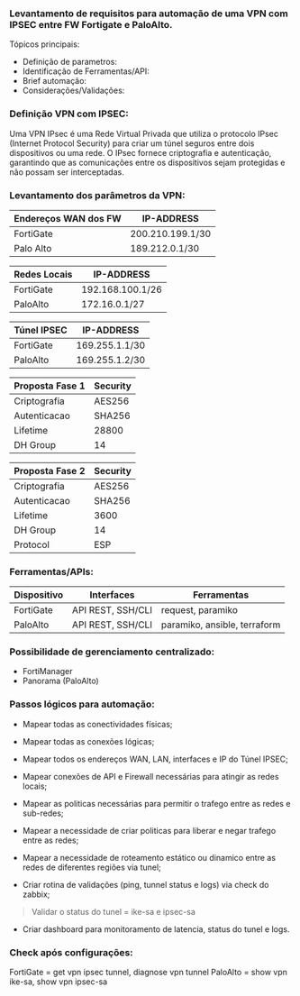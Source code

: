 ### Levantamento de requisitos para automação de uma VPN com IPSEC entre FW Fortigate e PaloAlto. 
Tópicos principais:

- Definição de parametros:
- Identificação de Ferramentas/API:
- Brief automação:
- Considerações/Validações:

### Definição VPN com IPSEC:
Uma VPN IPsec é uma Rede Virtual Privada que utiliza o protocolo IPsec (Internet Protocol Security) para criar um túnel seguros entre dois dispositivos ou uma rede. O IPsec fornece criptografia e autenticação, garantindo que as comunicações entre os dispositivos sejam protegidas e não possam ser interceptadas. 

### Levantamento dos parâmetros da VPN:

| Endereços WAN dos FW | IP-ADDRESS | 
| -------------------- | ---------- |
| FortiGate            | 200.210.199.1/30        |
| Palo Alto            | 189.212.0.1/30        |

| Redes Locais | IP-ADDRESS |
| ------------ | ---------- |
| FortiGate    | 192.168.100.1/26       |
| PaloAlto    | 172.16.0.1/27       |

| Túnel IPSEC | IP-ADDRESS |
| ----------- | ---------- |
| FortiGate | 169.255.1.1/30 |
| PaloAlto | 169.255.1.2/30 |

| Proposta Fase 1 | Security |
| --------------- | -------- | 
| Criptografia    |   AES256       |
| Autenticacao    |   SHA256       |
| Lifetime        |   28800      |
| DH Group        |    14  |

| Proposta Fase 2 | Security | 
| --------------- | -------- |
| Criptografia      |  AES256       |
| Autenticacao      |  SHA256      |
| Lifetime          |   3600     |
| DH Group          |    14      |
| Protocol          |   ESP     |

### Ferramentas/APIs:

| Dispositivo | Interfaces | Ferramentas | 
| ----------- | ---------- | ----------- |
| FortiGate   | API REST, SSH/CLI | request, paramiko |
| PaloAlto   | API REST, SSH/CLI | paramiko, ansible, terraform |

### Possibilidade de gerenciamento centralizado:

- FortiManager
- Panorama (PaloAlto)

### Passos lógicos para automação:

- Mapear todas as conectividades físicas;
- Mapear todas as conexões lógicas;
- Mapear todos os endereços WAN, LAN, interfaces e IP do Túnel IPSEC;
- Mapear conexões de API e Firewall necessárias para atingir as redes locais;
- Mapear as politicas necessárias para permitir o trafego entre as redes e sub-redes;
- Mapear a necessidade de criar politicas para liberar e negar trafego entre as redes;
- Mapear a necessidade de roteamento estático ou dinamico entre as redes de diferentes regiões via tunel;

- Criar rotina de validações (ping, tunnel status e logs) via check do zabbix;
> Validar o status do tunel = ike-sa e ipsec-sa
- Criar dashboard para monitoramento de latencia, status do tunel e logs.

### Check após configurações:

FortiGate = get vpn ipsec tunnel, diagnose vpn tunnel
PaloAlto = show vpn ike-sa, show vpn ipsec-sa


